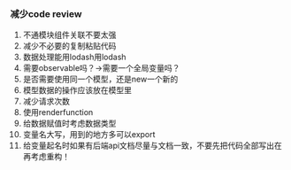 
### 减少code review
1. 不通模块组件关联不要太强
2. 减少不必要的复制粘贴代码
3. 数据处理能用lodash用lodash
4. 需要observable吗？->需要一个全局变量吗？
5. 是否需要使用同一个模型，还是new一个新的
6. 模型数据的操作应该放在模型里
7. 减少请求次数
8. 使用renderfunction
9. 给数据赋值时考虑数据类型
10. 变量名大写，用到的地方多可以export
11. 给变量起名时如果有后端api文档尽量与文档一致，不要先把代码全部写出在再考虑重构！
